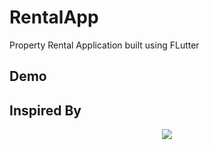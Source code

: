 # RentalApp

Property Rental Application built using FLutter

## Demo

## Inspired By

<p align="center">
<img src="https://raw.githubusercontent.com/Sagarpoudel122/RentalApp/master/demo/inspiredBy.png"/>
</p>
